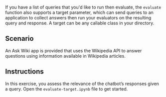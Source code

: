 If you have a list of queries that you'd like to run then evaluate, the `evaluate` function also supports a target parameter, which can send queries to an application to collect answers then run your evaluators on the resulting query and response. A target can be any callable class in your directory.

## Scenario

An Ask Wiki app is provided that uses the Wikipedia API to answer questions using information available in Wikipedia articles.

## Instructions

In this exercise, you assess the relevance of the chatbot’s responses given a query. Open the `evaluate-target.ipynb` file to get started.
